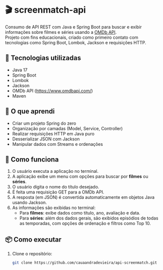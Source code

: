 # 🎬 screenmatch-api

Consumo de API REST com Java e Spring Boot para buscar e exibir informações sobre filmes e séries usando a [OMDb API](https://www.omdbapi.com/).  
Projeto com fins educacionais, criado como primeiro contato com tecnologias como Spring Boot, Lombok, Jackson e requisições HTTP.


## 🚀 Tecnologias utilizadas

- Java 17
- Spring Boot
- Lombok
- Jackson
- OMDb API (https://www.omdbapi.com/)
- Maven

## 🧠 O que aprendi

- Criar um projeto Spring do zero
- Organização por camadas (Model, Service, Controller)
- Realizar requisições HTTP em Java puro
- Desserializar JSON com Jackson
- Manipular dados com Streams e ordenações

## 🧩 Como funciona

1. O usuário executa a aplicação no terminal.
2. A aplicação exibe um menu com opções para buscar por **filmes** ou **séries**.
3. O usuário digita o nome do título desejado.
4. É feita uma requisição GET para a OMDb API.
5. A resposta (em JSON) é convertida automaticamente em objetos Java usando Jackson.
6. As informações são exibidas no terminal:
   - Para **filmes**: exibe dados como título, ano, avaliação e data.
   - Para **séries**: além dos dados gerais, são exibidos episódios de todas as temporadas, com opções de ordenação e filtros como Top 10.
     
## 📦 Como executar

1. Clone o repositório:
   ```bash
   git clone https://github.com/cauaandradevieira/api-screenmatch.git

